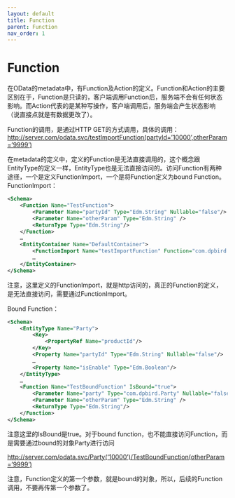 ```yaml
---
layout: default
title: Function
parent: Function
nav_order: 1
---
```


# Function

在OData的metadata中，有Function及Action的定义。Function和Action的主要区别在于，Function是只读的，客户端调用Function后，服务端不会有任何状态影响。而Action代表的是某种写操作，客户端调用后，服务端会产生状态影响（说直接点就是有数据更改了）。

Function的调用，是通过HTTP GET的方式调用，具体的调用：
http://server.com/odata.svc/testImportFunction(partyId=’10000’,otherParam=’9999’)

在metadata的定义中，定义的Function是无法直接调用的，这个概念跟EntityType的定义一样，EntityType也是无法直接访问的。访问Function有两种途径，一个是定义FunctionImport，一个是将Function定义为bound Function。
FunctionImport：
```xml
<Schema>
    <Function Name="TestFunction">
        <Parameter Name="partyId" Type="Edm.String" Nullable="false"/>
        <Parameter Name="otherParam" Type="Edm.String" />
        <ReturnType Type="Edm.String"/>
    </Function>
	…
    <EntityContainer Name="DefaultContainer">
        <FunctionImport Name="testImportFunction" Function="com.dpbird.TestFunction"/>
        …
    </EntityContainer>
</Schema>
```

注意，这里定义的FunctionImport，就是http访问的，真正的Function的定义，是无法直接访问，需要通过FunctionImport。

Bound Function：
```xml
<Schema>
    <EntityType Name="Party">
        <Key>
            <PropertyRef Name="productId"/>
        </Key>
        <Property Name="partyId" Type="Edm.String" Nullable="false"/>
        …
        <Property Name="isEnable" Type="Edm.Boolean"/>
    </EntityType>
    …
    <Function Name="TestBoundFunction" IsBound="true">
        <Parameter Name="party" Type="com.dpbird.Party" Nullable="false"/>
        <Parameter Name="otherParam" Type="Edm.String" />
        <ReturnType Type="Edm.String"/>
    </Function>
</Schema>
```
注意这里的IsBound是true。对于bound function，也不能直接访问Function，而是需要通过bound的对象Party进行访问

http://server.com/odata.svc/Party(‘10000’)/TestBoundFunction(otherParam=’9999’)

注意，Function定义的第一个参数，就是bound的对象，所以，后续的Function调用，不要再传第一个参数了。


